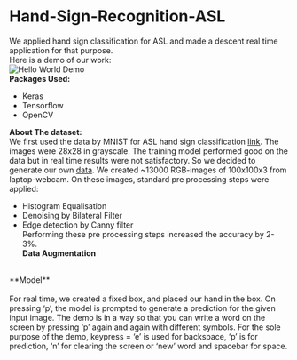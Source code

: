 # Hand-Sign-Recognition-ASL
We applied hand sign classification for ASL and made a descent real time application for that purpose.   <br>
Here is a demo of our work: <br>
![Hello World Demo](https://github.com/cs18b030/Hand-Sign-Recognition-ASL/blob/master/Hello%20World.gif)
<br>
**Packages Used:**<br>
- Keras
- Tensorflow  
- OpenCV


**About The dataset:**<br>
We first used the data by MNIST for ASL hand sign classification [link](https://www.kaggle.com/datamunge/sign-language-mnist). The images were 28x28 in grayscale. The training model performed good on the data but in real time results were not satisfactory. So we decided to generate our own [data](https://drive.google.com/file/d/1zvWoFZvQIMIGhBhWD_xMLs6_99lIOn4s/view?usp=sharing). We created ~13000 RGB-images of 100x100x3 from laptop-webcam. On these images, standard pre processing steps were applied:<br>
- Histogram Equalisation  
- Denoising by Bilateral Filter  
- Edge detection by Canny filter  
Performing these pre processing steps increased the accuracy by 2-3%.  
**Data Augmentation**<br>

<br>
**Model**<br>

<br>
For real time, we created a fixed box, and placed our hand in the box. On pressing ‘p’, the model is prompted to generate a prediction for the given input image. The demo is in a way so that you can write a word on the screen by pressing ‘p’ again and again with different symbols. For the sole purpose of the demo, keypress = ‘e’ is used for backspace, ‘p’ is for prediction, ‘n’ for clearing the screen or ‘new’ word and spacebar for space.


    
